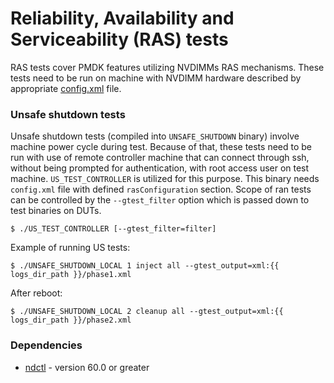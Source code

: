 Reliability, Availability and Serviceability (RAS) tests
=================================
RAS tests cover PMDK features utilizing NVDIMMs RAS mechanisms. These tests
need to be run on machine with NVDIMM hardware described by
appropriate [config.xml](../../../etc/config/README.md) file.

### Unsafe shutdown tests ###
Unsafe shutdown tests (compiled into ```UNSAFE_SHUTDOWN``` binary) involve
machine power cycle during test. Because of that, these tests need to be run
with use of remote controller machine that can connect through ssh, without
being prompted for authentication, with root access user on test machine.
```US_TEST_CONTROLLER``` is utilized for this purpose. This binary needs
`config.xml` file with defined `rasConfiguration` section. Scope of ran tests
can be controlled by the `--gtest_filter` option which is passed down
to test binaries on DUTs.

```
$ ./US_TEST_CONTROLLER [--gtest_filter=filter]
```

Example of running US tests:
```
$ ./UNSAFE_SHUTDOWN_LOCAL 1 inject all --gtest_output=xml:{{ logs_dir_path }}/phase1.xml
```
After reboot:
```
$ ./UNSAFE_SHUTDOWN_LOCAL 2 cleanup all --gtest_output=xml:{{ logs_dir_path }}/phase2.xml
```
### Dependencies ###
* [ndctl](https://github.com/pmem/ndctl) - version 60.0 or greater
